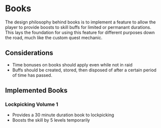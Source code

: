 # Books

The design philosophy behind books is to implement a feature to allow the player to provide boosts to skill buffs for limited or permanant durations. This lays the foundation for using this feature for different purposes down the road, much like the custom quest mechanic.

## Considerations
- Time bonuses on books should apply even while not in raid
- Buffs should be created, stored, then disposed of after a certain period of time has passed.

## Implemented Books

### Lockpicking Volume 1

- Provides a 30 minute duration book to lockpicking
- Boosts the skill by 5 levels temporarily